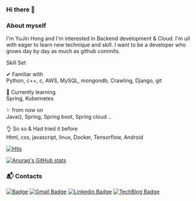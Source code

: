 ### Hi there 👋

### About myself

I'm YuJin Hong and I'm interested in Backend development & Cloud.
I'm ull with eager to learn new technique and skill.
I want to be a developer who grows day by day as much as github commits.

Skill Set

✔ Familiar with  
Python, c++, c, AWS, MySQL, mongondb, Crawling, Django, git

🙌 Currently learning   
Spring, Kubernetes

✨ from now on    
Java(), Spring, Spring boot, Spring cloud ..

👌 So so & Had tried it before   
Html, css, javascript, linux, Docker, Tensorflow, Android



[![Hits](https://hits.seeyoufarm.com/api/count/incr/badge.svg?url=https%3A%2F%2Fgithub.com%2Fredcarrot01%2Fhit-counter&count_bg=%2379C83D&title_bg=%23555555&icon=&icon_color=%23E7E7E7&title=hits&edge_flat=false)](https://hits.seeyoufarm.com)


<!--
[![Top Langs](https://github-readme-stats.vercel.app/api/top-langs/?username=redcarrot01&layout=compact&theme=radical)](https://github.com/anuraghazra/github-readme-stats)
-->
<!--
**redcarrot01/redcarrot01** is a ✨ _special_ ✨ repository because its `README.md` (this file) ap&theme=radicalpears on your GitHub profile.

Here are some ideas to get you started:

- 🔭 I’m currently working on ...
- 🌱 I’m currently learning ...
- 👯 I’m looking to collaborate on ...
- 🤔 I’m looking for help with ...
- 💬 Ask me about ...
- 📫 How to reach me: ...
- 😄 Pronouns: ...
- ⚡ Fun fact: ...
-->

[![Anurag's GitHub stats](https://github-readme-stats.vercel.app/api?username=redcarrot01&theme=radical&show_icons=true)](https://github.com/anuraghazra/github-readme-stats)

### :mailbox_with_mail: Contacts
[![Badge](https://img.shields.io/static/v1?label=&message=Portfolio&color=green)](https://www.notion.so/HONG-YU-JIN-f98afbf98d8e49eeb9a9799d1c78b855) [![Gmail Badge](https://img.shields.io/badge/Gmail-d14836?style=flat-square&logo=Gmail&logoColor=white&link=mailto:redccc9010@gmail.com)](mailto:redccc9010@gmail.com) [![Linkedin Badge](https://img.shields.io/badge/-LinkedIn-blue?style=flat-square&logo=Linkedin&logoColor=white&link=https://https://www.linkedin.com/in/yujin-hong-b93454193)](https://www.linkedin.com/in/yujin-hong-b93454193) [![TechBlog Badge](https://img.shields.io/badge/Tech%20Blog-11B48A?style=flat-square&logo=Vimeo&logoColor=white&link=https://velog.io/@redcarrot01)](https://velog.io/@redcarrot01)
